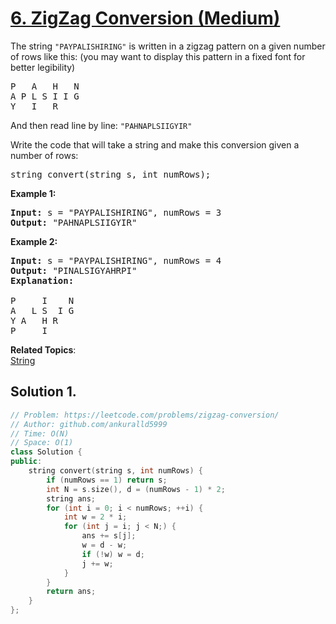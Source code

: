 # [6. ZigZag Conversion (Medium)](https://leetcode.com/problems/zigzag-conversion/)

<p>The string <code>"PAYPALISHIRING"</code> is written in a zigzag pattern on a given number of rows like this: (you may want to display this pattern in a fixed font for better legibility)</p>

<pre>P   A   H   N
A P L S I I G
Y   I   R
</pre>

<p>And then read line by line: <code>"PAHNAPLSIIGYIR"</code></p>

<p>Write the code that will take a string and make this conversion given a number of rows:</p>

<pre>string convert(string s, int numRows);</pre>

<p><strong>Example 1:</strong></p>

<pre><strong>Input:</strong> s = "PAYPALISHIRING", numRows = 3
<strong>Output:</strong> "PAHNAPLSIIGYIR"
</pre>

<p><strong>Example 2:</strong></p>

<pre><strong>Input:</strong> s = "PAYPALISHIRING", numRows =&nbsp;4
<strong>Output:</strong>&nbsp;"PINALSIGYAHRPI"
<strong>Explanation:</strong>

P     I    N
A   L S  I G
Y A   H R
P     I</pre>


**Related Topics**:  
[String](https://leetcode.com/tag/string/)

## Solution 1.

```cpp
// Problem: https://leetcode.com/problems/zigzag-conversion/
// Author: github.com/ankuralld5999
// Time: O(N)
// Space: O(1)
class Solution {
public:
    string convert(string s, int numRows) {
        if (numRows == 1) return s;
        int N = s.size(), d = (numRows - 1) * 2;
        string ans;
        for (int i = 0; i < numRows; ++i) {
            int w = 2 * i; 
            for (int j = i; j < N;) {
                ans += s[j];
                w = d - w;
                if (!w) w = d;
                j += w;
            }
        }
        return ans;
    }
};
```
